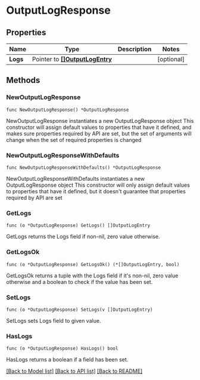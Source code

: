 # OutputLogResponse

## Properties

Name | Type | Description | Notes
------------ | ------------- | ------------- | -------------
**Logs** | Pointer to [**[]OutputLogEntry**](OutputLogEntry.md) |  | [optional] 

## Methods

### NewOutputLogResponse

`func NewOutputLogResponse() *OutputLogResponse`

NewOutputLogResponse instantiates a new OutputLogResponse object
This constructor will assign default values to properties that have it defined,
and makes sure properties required by API are set, but the set of arguments
will change when the set of required properties is changed

### NewOutputLogResponseWithDefaults

`func NewOutputLogResponseWithDefaults() *OutputLogResponse`

NewOutputLogResponseWithDefaults instantiates a new OutputLogResponse object
This constructor will only assign default values to properties that have it defined,
but it doesn't guarantee that properties required by API are set

### GetLogs

`func (o *OutputLogResponse) GetLogs() []OutputLogEntry`

GetLogs returns the Logs field if non-nil, zero value otherwise.

### GetLogsOk

`func (o *OutputLogResponse) GetLogsOk() (*[]OutputLogEntry, bool)`

GetLogsOk returns a tuple with the Logs field if it's non-nil, zero value otherwise
and a boolean to check if the value has been set.

### SetLogs

`func (o *OutputLogResponse) SetLogs(v []OutputLogEntry)`

SetLogs sets Logs field to given value.

### HasLogs

`func (o *OutputLogResponse) HasLogs() bool`

HasLogs returns a boolean if a field has been set.


[[Back to Model list]](../README.md#documentation-for-models) [[Back to API list]](../README.md#documentation-for-api-endpoints) [[Back to README]](../README.md)


